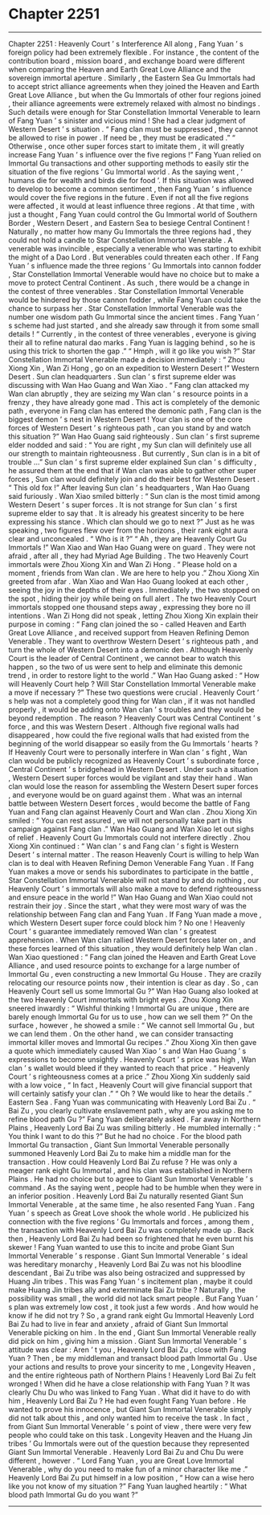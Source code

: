 
# Chapter 2251


---

Chapter 2251 : Heavenly Court ’ s Interference
All along , Fang Yuan ’ s foreign policy had been extremely flexible .
For instance , the content of the contribution board , mission board , and exchange board were different when comparing the Heaven and Earth Great Love Alliance and the sovereign immortal aperture .
Similarly , the Eastern Sea Gu Immortals had to accept strict alliance agreements when they joined the Heaven and Earth Great Love Alliance , but when the Gu Immortals of other four regions joined , their alliance agreements were extremely relaxed with almost no bindings .
Such details were enough for Star Constellation Immortal Venerable to learn of Fang Yuan ’ s sinister and vicious mind !
She had a clear judgment of Western Desert ’ s situation .
“ Fang clan must be suppressed , they cannot be allowed to rise in power . If need be , they must be eradicated .”
“ Otherwise , once other super forces start to imitate them , it will greatly increase Fang Yuan ’ s influence over the five regions !”
Fang Yuan relied on Immortal Gu transactions and other supporting methods to easily stir the situation of the five regions ’ Gu Immortal world .
As the saying went , ‘ humans die for wealth and birds die for food ’.
If this situation was allowed to develop to become a common sentiment , then Fang Yuan ’ s influence would cover the five regions in the future . Even if not all the five regions were affected , it would at least influence three regions .
At that time , with just a thought , Fang Yuan could control the Gu Immortal world of Southern Border , Western Desert , and Eastern Sea to besiege Central Continent !
Naturally , no matter how many Gu Immortals the three regions had , they could not hold a candle to Star Constellation Immortal Venerable .
A venerable was invincible , especially a venerable who was starting to exhibit the might of a Dao Lord .
But venerables could threaten each other .
If Fang Yuan ’ s influence made the three regions ’ Gu Immortals into cannon fodder , Star Constellation Immortal Venerable would have no choice but to make a move to protect Central Continent .
As such , there would be a change in the contest of three venerables .
Star Constellation Immortal Venerable would be hindered by those cannon fodder , while Fang Yuan could take the chance to surpass her .
Star Constellation Immortal Venerable was the number one wisdom path Gu Immortal since the ancient times . Fang Yuan ’ s scheme had just started , and she already saw through it from some small details !
“ Currently , in the contest of three venerables , everyone is giving their all to refine natural dao marks . Fang Yuan is lagging behind , so he is using this trick to shorten the gap .”
“ Hmph , will it go like you wish ?”
Star Constellation Immortal Venerable made a decision immediately : “ Zhou Xiong Xin , Wan Zi Hong , go on an expedition to Western Desert !”
Western Desert .
Sun clan headquarters .
Sun clan ’ s first supreme elder was discussing with Wan Hao Guang and Wan Xiao .
“ Fang clan attacked my Wan clan abruptly , they are seizing my Wan clan ’ s resource points in a frenzy , they have already gone mad . This act is completely of the demonic path , everyone in Fang clan has entered the demonic path , Fang clan is the biggest demon ’ s nest in Western Desert ! Your clan is one of the core forces of Western Desert ’ s righteous path , can you stand by and watch this situation ?” Wan Hao Guang said righteously .
Sun clan ’ s first supreme elder nodded and said : “ You are right , my Sun clan will definitely use all our strength to maintain righteousness . But currently , Sun clan is in a bit of trouble …”
Sun clan ’ s first supreme elder explained Sun clan ’ s difficulty , he assured them at the end that if Wan clan was able to gather other super forces , Sun clan would definitely join and do their best for Western Desert .
“ This old fox !” After leaving Sun clan ’ s headquarters , Wan Hao Guang said furiously .
Wan Xiao smiled bitterly : “ Sun clan is the most timid among Western Desert ’ s super forces . It is not strange for Sun clan ’ s first supreme elder to say that . It is already his greatest sincerity to be here expressing his stance . Which clan should we go to next ?”
Just as he was speaking , two figures flew over from the horizons , their rank eight aura clear and unconcealed .
“ Who is it ?”
“ Ah , they are Heavenly Court Gu Immortals !”
Wan Xiao and Wan Hao Guang were on guard .
They were not afraid , after all , they had Myriad Age Building .
The two Heavenly Court immortals were Zhou Xiong Xin and Wan Zi Hong .
“ Please hold on a moment , friends from Wan clan . We are here to help you .” Zhou Xiong Xin greeted from afar .
Wan Xiao and Wan Hao Guang looked at each other , seeing the joy in the depths of their eyes .
Immediately , the two stopped on the spot , hiding their joy while being on full alert .
The two Heavenly Court immortals stopped one thousand steps away , expressing they bore no ill intentions .
Wan Zi Hong did not speak , letting Zhou Xiong Xin explain their purpose in coming : “ Fang clan joined the so - called Heaven and Earth Great Love Alliance , and received support from Heaven Refining Demon Venerable . They want to overthrow Western Desert ’ s righteous path , and turn the whole of Western Desert into a demonic den . Although Heavenly Court is the leader of Central Continent , we cannot bear to watch this happen , so the two of us were sent to help and eliminate this demonic trend , in order to restore light to the world .”
Wan Hao Guang asked : “ How will Heavenly Court help ? Will Star Constellation Immortal Venerable make a move if necessary ?”
These two questions were crucial .
Heavenly Court ’ s help was not a completely good thing for Wan clan , if it was not handled properly , it would be adding onto Wan clan ’ s troubles and they would be beyond redemption .
The reason ?
Heavenly Court was Central Continent ’ s force , and this was Western Desert .
Although five regional walls had disappeared , how could the five regional walls that had existed from the beginning of the world disappear so easily from the Gu Immortals ’ hearts ?
If Heavenly Court were to personally interfere in Wan clan ’ s fight , Wan clan would be publicly recognized as Heavenly Court ’ s subordinate force , Central Continent ’ s bridgehead in Western Desert .
Under such a situation , Western Desert super forces would be vigilant and stay their hand . Wan clan would lose the reason for assembling the Western Desert super forces , and everyone would be on guard against them .
What was an internal battle between Western Desert forces , would become the battle of Fang Yuan and Fang clan against Heavenly Court and Wan clan .
Zhou Xiong Xin smiled : “ You can rest assured , we will not personally take part in this campaign against Fang clan .”
Wan Hao Guang and Wan Xiao let out sighs of relief .
Heavenly Court Gu Immortals could not interfere directly .
Zhou Xiong Xin continued : “ Wan clan ’ s and Fang clan ’ s fight is Western Desert ’ s internal matter . The reason Heavenly Court is willing to help Wan clan is to deal with Heaven Refining Demon Venerable Fang Yuan . If Fang Yuan makes a move or sends his subordinates to participate in the battle , Star Constellation Immortal Venerable will not stand by and do nothing , our Heavenly Court ’ s immortals will also make a move to defend righteousness and ensure peace in the world !”
Wan Hao Guang and Wan Xiao could not restrain their joy .
Since the start , what they were most wary of was the relationship between Fang clan and Fang Yuan . If Fang Yuan made a move , which Western Desert super force could block him ?
No one !
Heavenly Court ’ s guarantee immediately removed Wan clan ’ s greatest apprehension .
When Wan clan rallied Western Desert forces later on , and these forces learned of this situation , they would definitely help Wan clan .
Wan Xiao questioned : “ Fang clan joined the Heaven and Earth Great Love Alliance , and used resource points to exchange for a large number of Immortal Gu , even constructing a new Immortal Gu House . They are crazily relocating our resource points now , their intention is clear as day . So , can Heavenly Court sell us some Immortal Gu ?”
Wan Hao Guang also looked at the two Heavenly Court immortals with bright eyes .
Zhou Xiong Xin sneered inwardly : “ Wishful thinking ! Immortal Gu are unique , there are barely enough Immortal Gu for us to use , how can we sell them ?”
On the surface , however , he showed a smile : “ We cannot sell Immortal Gu , but we can lend them . On the other hand , we can consider transacting immortal killer moves and Immortal Gu recipes .”
Zhou Xiong Xin then gave a quote which immediately caused Wan Xiao ’ s and Wan Hao Guang ’ s expressions to become unsightly .
Heavenly Court ’ s price was high , Wan clan ’ s wallet would bleed if they wanted to reach that price .
“ Heavenly Court ’ s righteousness comes at a price .” Zhou Xiong Xin suddenly said with a low voice , “ In fact , Heavenly Court will give financial support that will certainly satisfy your clan .”
“ Oh ? We would like to hear the details .”
Eastern Sea .
Fang Yuan was communicating with Heavenly Lord Bai Zu .
“ Bai Zu , you clearly cultivate enslavement path , why are you asking me to refine blood path Gu ?” Fang Yuan deliberately asked .
Far away in Northern Plains , Heavenly Lord Bai Zu was smiling bitterly .
He mumbled internally : “ You think I want to do this ?”
But he had no choice .
For the blood path Immortal Gu transaction , Giant Sun Immortal Venerable personally summoned Heavenly Lord Bai Zu to make him a middle man for the transaction .
How could Heavenly Lord Bai Zu refuse ?
He was only a meager rank eight Gu Immortal , and his clan was established in Northern Plains . He had no choice but to agree to Giant Sun Immortal Venerable ’ s command .
As the saying went , people had to be humble when they were in an inferior position .
Heavenly Lord Bai Zu naturally resented Giant Sun Immortal Venerable , at the same time , he also resented Fang Yuan .
Fang Yuan ’ s speech as Great Love shook the whole world . He publicized his connection with the five regions ’ Gu Immortals and forces , among them , the transaction with Heavenly Lord Bai Zu was completely made up .
Back then , Heavenly Lord Bai Zu had been so frightened that he even burnt his skewer !
Fang Yuan wanted to use this to incite and probe Giant Sun Immortal Venerable ’ s response . Giant Sun Immortal Venerable ’ s ideal was hereditary monarchy , Heavenly Lord Bai Zu was not his bloodline descendant , Bai Zu tribe was also being ostracized and suppressed by Huang Jin tribes .
This was Fang Yuan ’ s incitement plan , maybe it could make Huang Jin tribes ally and exterminate Bai Zu tribe ?
Naturally , the possibility was small , the world did not lack smart people .
But Fang Yuan ’ s plan was extremely low cost , it took just a few words .
And how would he know if he did not try ?
So , a grand rank eight Gu Immortal Heavenly Lord Bai Zu had to live in fear and anxiety , afraid of Giant Sun Immortal Venerable picking on him .
In the end , Giant Sun Immortal Venerable really did pick on him , giving him a mission .
Giant Sun Immortal Venerable ’ s attitude was clear : Aren ’ t you , Heavenly Lord Bai Zu , close with Fang Yuan ? Then , be my middleman and transact blood path Immortal Gu . Use your actions and results to prove your sincerity to me , Longevity Heaven , and the entire righteous path of Northern Plains !
Heavenly Lord Bai Zu felt wronged !
When did he have a close relationship with Fang Yuan ?
It was clearly Chu Du who was linked to Fang Yuan . What did it have to do with him , Heavenly Lord Bai Zu ? He had even fought Fang Yuan before .
He wanted to prove his innocence , but Giant Sun Immortal Venerable simply did not talk about this , and only wanted him to receive the task .
In fact , from Giant Sun Immortal Venerable ’ s point of view , there were very few people who could take on this task . Longevity Heaven and the Huang Jin tribes ’ Gu Immortals were out of the question because they represented Giant Sun Immortal Venerable .
Heavenly Lord Bai Zu and Chu Du were different , however .
“ Lord Fang Yuan , you are Great Love Immortal Venerable , why do you need to make fun of a minor character like me .” Heavenly Lord Bai Zu put himself in a low position , “ How can a wise hero like you not know of my situation ?”
Fang Yuan laughed heartily : “ What blood path Immortal Gu do you want ?”

---


